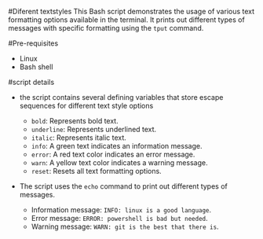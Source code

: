 #Diferent textstyles
This Bash script demonstrates the usage of various text formatting options available in the terminal. It prints out different types of messages with specific formatting using the `tput` command.

#Pre-requisites
- Linux
- Bash shell

#script details
- the script contains several defining variables that store escape sequences for different text style options
    - `bold`: Represents bold text.
    - `underline`: Represents underlined text.
    - `italic`: Represents italic text.
    - `info`: A green text indicates an information message.
    - `error`: A red text color indicates an error message.
    - `warn`: A yellow text color indicates a warning message.
    - `reset`: Resets all text formatting options.
 
- The script uses the `echo` command to print out different types of messages.
    - Information message: `INFO: linux is a good language`.
    - Error message: `ERROR: powershell is bad but needed`.
    - Warning message: `WARN: git is the best that there is`.
